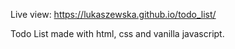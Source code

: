 Live view: https://lukaszewska.github.io/todo_list/

Todo List made with html, css and vanilla javascript.
